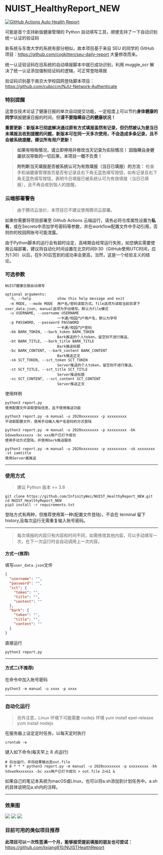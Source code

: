 # NUIST_HealthyReport_NEW

[![GitHub Actions Auto Health Report](https://github.com/InfinityWei/NUIST_HealthyReport_NEW/actions/workflows/main.yml/badge.svg?branch=main)](https://github.com/InfinityWei/NUIST_HealthyReport_NEW/actions/workflows/main.yml)

可能是首个支持新版健康管理的 Python 自动填写工具，顺便支持了一下自动识别统一认证的验证码

新系统与东南大学的系统有部分相似，故本项目基于来自 SEU 的同学的 GitHub 项目：https://github.com/cogkitten/seu-daily-report 大量修改而来。

统一认证验证码在旧系统的自动填报脚本中就已成功识别，利用 muggle_ocr 解决了统一认证添加强制验证码的逻辑，可正常登陆填报

验证码识别基于南京大学校园网登陆脚本项目：https://github.com/cubiccm/NJU-Network-Authenticate

### 特别提醒

这里仅技术论证了健康日报的单次自动提交功能，一定程度上可以节约**身体健康的同学**填报健康日报的时间，但**请不要隐瞒自己的健康状况！**

**重要更新：新版本已彻底解决通过原有方式填报虽然有记录，但仍然被认为是当日未填报且收到提醒的问题，新版本可在同一天多次使用，不会造成多条记录，且不会被系统提醒，建议所有用户更新！**

> **如果有特殊情况，请立即停用并修改当天记录为实际情况！**
> **因隐瞒自身健康状况导致的一切后果，本项目一概不负责！**

> **附判断当天填报是否被系统认可为有效填报（当日已填报）的方法：** 检查手机端健康管理首页是否有记录且右下角无蓝色填写按钮，如有记录且右下角无蓝色填写按钮，表明今日填报已被系统认可为有效填报（当日已填报），且不再会收到恼人的提醒。

### **云端部署警告**

> 由于腾讯云涨价，本项目已不建议使用腾讯云部署。

如果你需要将项目部署至 Github Actions 云端运行，请务必将仓库属性设置为**私有**，或在Secrets中添加学号密码等参数，并在workflow配置文件中手动引用，否则你的校园网账号可能泄露。

由于Python脚本的运行会有超时设定，高峰期会经常运行失败，如您确实需要使用云端部署，建议将自动化时间设置在北京时间9:30（GitHub使用UTC时间，应为1:30）以后，在9:30后签到的成功率会更高，当然，这是一个经验主义的结论。

### 可选参数

```
NUIST健康日报自动填写

optional arguments:
  -h, --help            show this help message and exit
  -m MODE, --mode MODE  用户名/密码读取方式。file选项为读取当前目录下user_data.json, manual选项为手动填写。默认为file模式
  -u USERNAME, --username USERNAME
                        一卡通/校园门户用户名，默认为学号
  -p PASSWORD, --password PASSWORD
                        一卡通/校园门户密码
  -bk BARK_TOKEN, --bark_token BARK_TOKEN
                        Bark推送的个人token，留空则不进行推送。
  -bt BARK_TITLE, --bark_title BARK_TITLE
                        Bark推送标题
  -bc BARK_CONTENT, --bark_content BARK_CONTENT
                        Bark推送正文
  -sk SCT_TOKEN, --sct_token SCT_TOKEN
                        Server推送的个人token，留空则不进行推送。
  -st SCT_TITLE, --sct_title SCT_TITLE
                        Server推送标题
  -sc SCT_CONTENT, --sct_content SCT_CONTENT
                        Server推送正文
```

使用样例

```
python3 report.py
使用配置文件读取登陆信息，且不使用推送功能

python3 report.py -m manual -u 2020xxxxxxxx -p xxxxxxxxx
不读取配置文件，使用手动输入用户名密码的方式登陆

python3 report.py -m manual -u 2020xxxxxxxx -p xxxxxxxxx -bk Sdxwo9xxxxxxx -bc xxx用户已打卡成功
使用手动方式登陆，并使用bark推送服务

python3 report.py -m manual -u 2020xxxxxxxx -p xxxxxxxxx -sk xxxxxxxx -st iamtitle
使用Server酱推送
```

---

### 使用方式

> 建议 Python 版本 >= 3.8

```
git clone https://github.com/InfinityWei/NUIST_HealthyReport_NEW.git
cd NUIST_HealthyReport_NEW
pip3 install -r requirements.txt
```

登陆方式有两种，但推荐使用第一种(配置文件登陆)，不会在 terminal 留下 history,且每次运行无需重复输入账号密码。

---

> 每次填报的内容只有内容和时间不同，如需修改其他内容，可以手动填写一次，在下一次运行时会自动调用上一次内容。

#### 方式一(推荐)

填写`user_data.json`文件

```json
{
  "username": "",
  "password": "",
  "sct": {
    "token": "",
    "title": "",
    "content": ""
  },
  "bark": {
    "token": "",
    "title": "",
    "content": ""
  }
}
```

直接运行

```
python3 report.py
```

---

#### 方式二(不推荐)

在命令中加入账号密码

```
python3 -m manual -u xxxx -p xxxx
```

---

### 自动化运行

> 另外注意，Linux 环境下可能需要 nodejs 环境
> yum install epel-release
> yum install nodejs

在服务器上设定定时任务，以每天定时执行

```
crontab -e
```

键入如下命令(每天早上 8 点运行)

```
# 后台运行，并将结果输出至out.file
0 8 * * * python3 report.py -m manual -u 2020xxxxxxxx -p xxxxxxxxx -bk Sdxwo9xxxxxxx -bc xxx用户已打卡成功 > out.file 2>&1 &
```

如果自己的笔记本系统为macOS或Linux，也可以将a.sh添加到计划任务中。a.sh的具体说明见a.sh内的注释。

---

### 效果图

![](pic/help.png)
![](pic/command.png)
![](pic/bark.png)

### 目前可用的类似项目推荐

**此项目可以一次性签满一个月，能够接受提前填报的朋友也可尝试：** https://github.com/lixiang810/NUISTHealthReport
